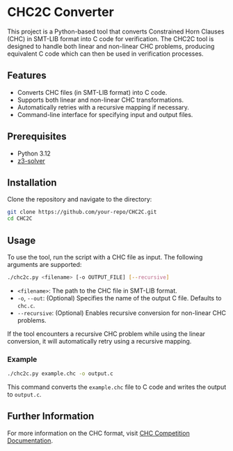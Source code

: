 # CHC2C Converter

This project is a Python-based tool that converts Constrained Horn Clauses (CHC) in SMT-LIB format into C code for verification. 
The CHC2C tool is designed to handle both linear and non-linear CHC problems, producing equivalent C code which can then be used in verification processes.

## Features
- Converts CHC files (in SMT-LIB format) into C code.
- Supports both linear and non-linear CHC transformations.
- Automatically retries with a recursive mapping if necessary.
- Command-line interface for specifying input and output files.

## Prerequisites
- Python 3.12
- [z3-solver](https://pypi.org/project/z3-solver/)

## Installation
Clone the repository and navigate to the directory:
```bash
git clone https://github.com/your-repo/CHC2C.git
cd CHC2C
```

## Usage
To use the tool, run the script with a CHC file as input. The following arguments are supported:

```bash
./chc2c.py <filename> [-o OUTPUT_FILE] [--recursive]
```

- `<filename>`: The path to the CHC file in SMT-LIB format.
- `-o`, `--out`: (Optional) Specifies the name of the output C file. Defaults to `chc.c`.
- `--recursive`: (Optional) Enables recursive conversion for non-linear CHC problems.

If the tool encounters a recursive CHC problem while using the linear conversion, it will automatically retry using a recursive mapping.

### Example
```bash
./chc2c.py example.chc -o output.c
```

This command converts the `example.chc` file to C code and writes the output to `output.c`.

## Further Information
For more information on the CHC format, visit [CHC Competition Documentation](https://chc-comp.github.io/format.html).
